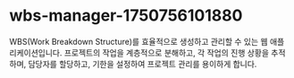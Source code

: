 # wbs-manager-1750756101880
WBS(Work Breakdown Structure)를 효율적으로 생성하고 관리할 수 있는 웹 애플리케이션입니다. 프로젝트의 작업을 계층적으로 분해하고, 각 작업의 진행 상황을 추적하며, 담당자를 할당하고, 기한을 설정하여 프로젝트 관리를 용이하게 합니다.

